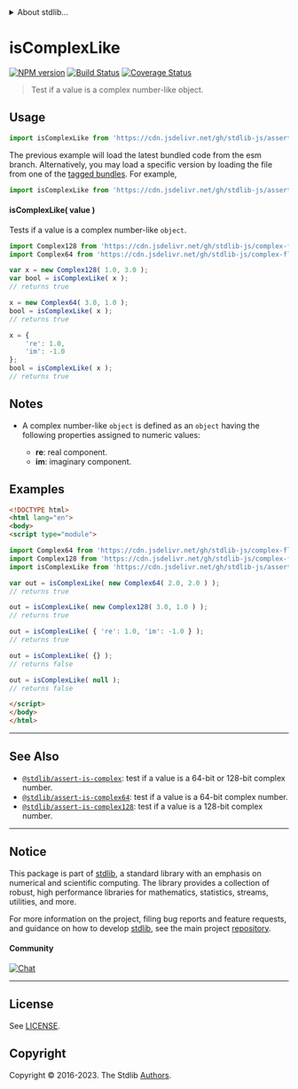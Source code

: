 <!--

@license Apache-2.0

Copyright (c) 2018 The Stdlib Authors.

Licensed under the Apache License, Version 2.0 (the "License");
you may not use this file except in compliance with the License.
You may obtain a copy of the License at

   http://www.apache.org/licenses/LICENSE-2.0

Unless required by applicable law or agreed to in writing, software
distributed under the License is distributed on an "AS IS" BASIS,
WITHOUT WARRANTIES OR CONDITIONS OF ANY KIND, either express or implied.
See the License for the specific language governing permissions and
limitations under the License.

-->


<details>
  <summary>
    About stdlib...
  </summary>
  <p>We believe in a future in which the web is a preferred environment for numerical computation. To help realize this future, we've built stdlib. stdlib is a standard library, with an emphasis on numerical and scientific computation, written in JavaScript (and C) for execution in browsers and in Node.js.</p>
  <p>The library is fully decomposable, being architected in such a way that you can swap out and mix and match APIs and functionality to cater to your exact preferences and use cases.</p>
  <p>When you use stdlib, you can be absolutely certain that you are using the most thorough, rigorous, well-written, studied, documented, tested, measured, and high-quality code out there.</p>
  <p>To join us in bringing numerical computing to the web, get started by checking us out on <a href="https://github.com/stdlib-js/stdlib">GitHub</a>, and please consider <a href="https://opencollective.com/stdlib">financially supporting stdlib</a>. We greatly appreciate your continued support!</p>
</details>

# isComplexLike

[![NPM version][npm-image]][npm-url] [![Build Status][test-image]][test-url] [![Coverage Status][coverage-image]][coverage-url] <!-- [![dependencies][dependencies-image]][dependencies-url] -->

> Test if a value is a complex number-like object.



<section class="usage">

## Usage

```javascript
import isComplexLike from 'https://cdn.jsdelivr.net/gh/stdlib-js/assert-is-complex-like@esm/index.mjs';
```
The previous example will load the latest bundled code from the esm branch. Alternatively, you may load a specific version by loading the file from one of the [tagged bundles](https://github.com/stdlib-js/assert-is-complex-like/tags). For example,

```javascript
import isComplexLike from 'https://cdn.jsdelivr.net/gh/stdlib-js/assert-is-complex-like@v0.1.0-esm/index.mjs';
```

#### isComplexLike( value )

Tests if a value is a complex number-like `object`.

```javascript
import Complex128 from 'https://cdn.jsdelivr.net/gh/stdlib-js/complex-float64@esm/index.mjs';
import Complex64 from 'https://cdn.jsdelivr.net/gh/stdlib-js/complex-float32@esm/index.mjs';

var x = new Complex128( 1.0, 3.0 );
var bool = isComplexLike( x );
// returns true

x = new Complex64( 3.0, 1.0 );
bool = isComplexLike( x );
// returns true

x = {
    're': 1.0,
    'im': -1.0
};
bool = isComplexLike( x );
// returns true
```

</section>

<!-- /.usage -->

<section class="notes">
    
## Notes

-   A complex number-like `object` is defined as an `object` having the following properties assigned to numeric values:

    -   **re**: real component.
    -   **im**: imaginary component.

</section>

<!-- /.notes -->

<section class="examples">

## Examples

<!-- eslint no-undef: "error" -->

<!-- eslint-disable object-curly-newline, object-property-newline -->

```html
<!DOCTYPE html>
<html lang="en">
<body>
<script type="module">

import Complex64 from 'https://cdn.jsdelivr.net/gh/stdlib-js/complex-float32@esm/index.mjs';
import Complex128 from 'https://cdn.jsdelivr.net/gh/stdlib-js/complex-float64@esm/index.mjs';
import isComplexLike from 'https://cdn.jsdelivr.net/gh/stdlib-js/assert-is-complex-like@esm/index.mjs';

var out = isComplexLike( new Complex64( 2.0, 2.0 ) );
// returns true

out = isComplexLike( new Complex128( 3.0, 1.0 ) );
// returns true

out = isComplexLike( { 're': 1.0, 'im': -1.0 } );
// returns true

out = isComplexLike( {} );
// returns false

out = isComplexLike( null );
// returns false

</script>
</body>
</html>
```

</section>

<!-- /.examples -->

<!-- Section for related `stdlib` packages. Do not manually edit this section, as it is automatically populated. -->

<section class="related">

* * *

## See Also

-   <span class="package-name">[`@stdlib/assert-is-complex`][@stdlib/assert/is-complex]</span><span class="delimiter">: </span><span class="description">test if a value is a 64-bit or 128-bit complex number.</span>
-   <span class="package-name">[`@stdlib/assert-is-complex64`][@stdlib/assert/is-complex64]</span><span class="delimiter">: </span><span class="description">test if a value is a 64-bit complex number.</span>
-   <span class="package-name">[`@stdlib/assert-is-complex128`][@stdlib/assert/is-complex128]</span><span class="delimiter">: </span><span class="description">test if a value is a 128-bit complex number.</span>

</section>

<!-- /.related -->

<!-- Section for all links. Make sure to keep an empty line after the `section` element and another before the `/section` close. -->


<section class="main-repo" >

* * *

## Notice

This package is part of [stdlib][stdlib], a standard library with an emphasis on numerical and scientific computing. The library provides a collection of robust, high performance libraries for mathematics, statistics, streams, utilities, and more.

For more information on the project, filing bug reports and feature requests, and guidance on how to develop [stdlib][stdlib], see the main project [repository][stdlib].

#### Community

[![Chat][chat-image]][chat-url]

---

## License

See [LICENSE][stdlib-license].


## Copyright

Copyright &copy; 2016-2023. The Stdlib [Authors][stdlib-authors].

</section>

<!-- /.stdlib -->

<!-- Section for all links. Make sure to keep an empty line after the `section` element and another before the `/section` close. -->

<section class="links">

[npm-image]: http://img.shields.io/npm/v/@stdlib/assert-is-complex-like.svg
[npm-url]: https://npmjs.org/package/@stdlib/assert-is-complex-like

[test-image]: https://github.com/stdlib-js/assert-is-complex-like/actions/workflows/test.yml/badge.svg?branch=v0.1.0
[test-url]: https://github.com/stdlib-js/assert-is-complex-like/actions/workflows/test.yml?query=branch:v0.1.0

[coverage-image]: https://img.shields.io/codecov/c/github/stdlib-js/assert-is-complex-like/main.svg
[coverage-url]: https://codecov.io/github/stdlib-js/assert-is-complex-like?branch=main

<!--

[dependencies-image]: https://img.shields.io/david/stdlib-js/assert-is-complex-like.svg
[dependencies-url]: https://david-dm.org/stdlib-js/assert-is-complex-like/main

-->

[chat-image]: https://img.shields.io/gitter/room/stdlib-js/stdlib.svg
[chat-url]: https://app.gitter.im/#/room/#stdlib-js_stdlib:gitter.im

[stdlib]: https://github.com/stdlib-js/stdlib

[stdlib-authors]: https://github.com/stdlib-js/stdlib/graphs/contributors

[umd]: https://github.com/umdjs/umd
[es-module]: https://developer.mozilla.org/en-US/docs/Web/JavaScript/Guide/Modules

[deno-url]: https://github.com/stdlib-js/assert-is-complex-like/tree/deno
[umd-url]: https://github.com/stdlib-js/assert-is-complex-like/tree/umd
[esm-url]: https://github.com/stdlib-js/assert-is-complex-like/tree/esm
[branches-url]: https://github.com/stdlib-js/assert-is-complex-like/blob/main/branches.md

[stdlib-license]: https://raw.githubusercontent.com/stdlib-js/assert-is-complex-like/main/LICENSE

<!-- <related-links> -->

[@stdlib/assert/is-complex]: https://github.com/stdlib-js/assert-is-complex/tree/esm

[@stdlib/assert/is-complex64]: https://github.com/stdlib-js/assert-is-complex64/tree/esm

[@stdlib/assert/is-complex128]: https://github.com/stdlib-js/assert-is-complex128/tree/esm

<!-- </related-links> -->

</section>

<!-- /.links -->
